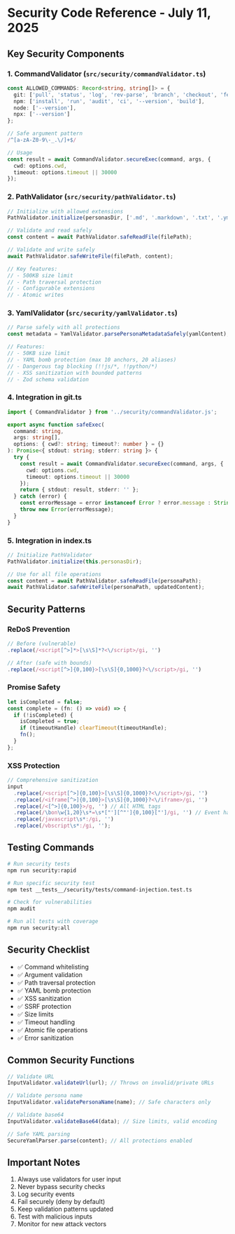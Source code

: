 # Security Code Reference - July 11, 2025

## Key Security Components

### 1. CommandValidator (`src/security/commandValidator.ts`)
```typescript
const ALLOWED_COMMANDS: Record<string, string[]> = {
  git: ['pull', 'status', 'log', 'rev-parse', 'branch', 'checkout', 'fetch', '--abbrev-ref', 'HEAD', '--porcelain'],
  npm: ['install', 'run', 'audit', 'ci', '--version', 'build'],
  node: ['--version'],
  npx: ['--version']
};

// Safe argument pattern
/^[a-zA-Z0-9\-_.\/]+$/

// Usage
const result = await CommandValidator.secureExec(command, args, {
  cwd: options.cwd,
  timeout: options.timeout || 30000
});
```

### 2. PathValidator (`src/security/pathValidator.ts`)
```typescript
// Initialize with allowed extensions
PathValidator.initialize(personasDir, ['.md', '.markdown', '.txt', '.yml', '.yaml']);

// Validate and read safely
const content = await PathValidator.safeReadFile(filePath);

// Validate and write safely
await PathValidator.safeWriteFile(filePath, content);

// Key features:
// - 500KB size limit
// - Path traversal protection
// - Configurable extensions
// - Atomic writes
```

### 3. YamlValidator (`src/security/yamlValidator.ts`)
```typescript
// Parse safely with all protections
const metadata = YamlValidator.parsePersonaMetadataSafely(yamlContent);

// Features:
// - 50KB size limit
// - YAML bomb protection (max 10 anchors, 20 aliases)
// - Dangerous tag blocking (!!js/*, !!python/*)
// - XSS sanitization with bounded patterns
// - Zod schema validation
```

### 4. Integration in git.ts
```typescript
import { CommandValidator } from '../security/commandValidator.js';

export async function safeExec(
  command: string, 
  args: string[], 
  options: { cwd?: string; timeout?: number } = {}
): Promise<{ stdout: string; stderr: string }> {
  try {
    const result = await CommandValidator.secureExec(command, args, {
      cwd: options.cwd,
      timeout: options.timeout || 30000
    });
    return { stdout: result, stderr: '' };
  } catch (error) {
    const errorMessage = error instanceof Error ? error.message : String(error);
    throw new Error(errorMessage);
  }
}
```

### 5. Integration in index.ts
```typescript
// Initialize PathValidator
PathValidator.initialize(this.personasDir);

// Use for all file operations
const content = await PathValidator.safeReadFile(personaPath);
await PathValidator.safeWriteFile(personaPath, updatedContent);
```

## Security Patterns

### ReDoS Prevention
```typescript
// Before (vulnerable)
.replace(/<script[^>]*>[\s\S]*?<\/script>/gi, '')

// After (safe with bounds)
.replace(/<script[^>]{0,100}>[\s\S]{0,1000}?<\/script>/gi, '')
```

### Promise Safety
```typescript
let isCompleted = false;
const complete = (fn: () => void) => {
  if (!isCompleted) {
    isCompleted = true;
    if (timeoutHandle) clearTimeout(timeoutHandle);
    fn();
  }
};
```

### XSS Protection
```typescript
// Comprehensive sanitization
input
  .replace(/<script[^>]{0,100}>[\s\S]{0,1000}?<\/script>/gi, '')
  .replace(/<iframe[^>]{0,100}>[\s\S]{0,1000}?<\/iframe>/gi, '')
  .replace(/<[^>]{0,100}>/g, '') // All HTML tags
  .replace(/\bon\w{1,20}\s*=\s*["'][^"']{0,100}["']/gi, '') // Event handlers
  .replace(/javascript\s*:/gi, '')
  .replace(/vbscript\s*:/gi, '');
```

## Testing Commands
```bash
# Run security tests
npm run security:rapid

# Run specific security test
npm test __tests__/security/tests/command-injection.test.ts

# Check for vulnerabilities
npm audit

# Run all tests with coverage
npm run security:all
```

## Security Checklist
- ✅ Command whitelisting
- ✅ Argument validation  
- ✅ Path traversal protection
- ✅ YAML bomb protection
- ✅ XSS sanitization
- ✅ SSRF protection
- ✅ Size limits
- ✅ Timeout handling
- ✅ Atomic file operations
- ✅ Error sanitization

## Common Security Functions
```typescript
// Validate URL
InputValidator.validateUrl(url); // Throws on invalid/private URLs

// Validate persona name
InputValidator.validatePersonaName(name); // Safe characters only

// Validate base64
InputValidator.validateBase64(data); // Size limits, valid encoding

// Safe YAML parsing
SecureYamlParser.parse(content); // All protections enabled
```

## Important Notes
1. Always use validators for user input
2. Never bypass security checks
3. Log security events
4. Fail securely (deny by default)
5. Keep validation patterns updated
6. Test with malicious inputs
7. Monitor for new attack vectors